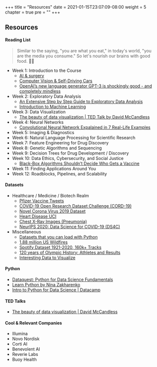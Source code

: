 +++
title = "Resources"
date = 2021-01-15T23:07:09-08:00
weight = 5
chapter = true
pre = "<b></b>"
+++

## Resources
#### Reading List

> Similar to the saying, "you are what you eat," in today's world, "you are the media you consume." So let's nourish our brains with good food. 🍴🧠

- Week 1: Introduction to the Course
  - [AI & surgery](https://towardsdatascience.com/artificial-intelligence-surgery-and-trust-7c3a4a0c0c40)
  - [Computer Vision & Self-Driving Cars](https://towardsdatascience.com/how-do-self-driving-cars-see-13054aee2503)
  - [OpenAI’s new language generator GPT-3 is shockingly good - and completely mindless](https://www.technologyreview.com/2020/07/20/1005454/openai-machine-learning-language-generator-gpt-3-nlp/)
- Week 2: Exploratory Data Analysis
  - [An Extensive Step by Step Guide to Exploratory Data Analysis](https://towardsdatascience.com/an-extensive-guide-to-exploratory-data-analysis-ddd99a03199e)
  - [Introduction to Machine Learning](https://www.digitalocean.com/community/tutorials/an-introduction-to-machine-learning)
- Week 3: Data Visualization
  - [The beauty of data visualization | TED Talk by David McCandless](https://youtu.be/5Zg-C8AAIGg)
- Week 4: Neural Networks
  - [Convolutional Neural Network Expalained in 7 Real-Life Examples](https://medium.com/swlh/convolutional-neural-network-expalained-in-7-real-life-examples-6015a64f9d2a)
- Week 5: Imaging & Diagnostics
- Week 6: Natural Language Processing for Scientific Research
- Week 7: Feature Engineering for Drug Discovery
- Week 8: Genetic Algorithms and Sequencing
- Week 9: Decision Trees for Drug Development / Discovery
- Week 10: Data Ethics, Cybersecurity, and Social Justice
  - [Black-Box Algorithms Shouldn’t Decide Who Gets a Vaccine](https://onezero.medium.com/black-box-algorithms-shouldnt-decide-who-gets-a-vaccine-492be4bbae3c)
- Week 11: Finding Applications Around You
- Week 12: Roadblocks, Pipelines, and Scalability
#### Datasets

- Healthcare / Medicine / Biotech Realm
  - [Pfizer Vaccine Tweets](https://www.kaggle.com/gpreda/pfizer-vaccine-tweets)
  - [COVID-19 Open Research Dataset Challenge (CORD-19)](https://www.kaggle.com/allen-institute-for-ai/CORD-19-research-challenge)
  - [Novel Corona Virus 2019 Dataset](https://www.kaggle.com/sudalairajkumar/novel-corona-virus-2019-dataset)
  - [Heart Disease UCI](https://www.kaggle.com/ronitf/heart-disease-uci)
  - [Chest X-Ray Images (Pneumonia)](https://www.kaggle.com/paultimothymooney/chest-xray-pneumonia)
  - [NeurIPS 2020: Data Science for COVID-19 (DS4C)](https://www.kaggle.com/kimjihoo/coronavirusdataset)
- Miscellaneous
  - [Datasets that you can load with Python](https://towardsdatascience.com/datasets-in-python-425475a20eb1)
  - [1.88 million US Wildfires](https://www.kaggle.com/rtatman/188-million-us-wildfires)
  - [Spotify Dataset 1921-2020, 160k+ Tracks](https://www.kaggle.com/yamaerenay/spotify-dataset-19212020-160k-tracks)
  - [120 years of Olympic History: Athletes and Results](https://www.kaggle.com/heesoo37/120-years-of-olympic-history-athletes-and-results)
  - [Interesting Data to Visualize](https://www.kaggle.com/alexisbcook/data-for-datavis)

#### Python

- [Dataquest: Python for Data Science Fundamentals](https://app.dataquest.io/course/python-for-data-science-fundamentals)
- [Learn Python by Nina Zakharenko](https://www.learnpython.dev/01-introduction/)
- [Intro to Python for Data Science | Datacamp](https://campus.datacamp.com/courses/intro-to-python-for-data-science/chapter-1-python-basics?ex=1)

#### TED Talks

- [The beauty of data visualization | David McCandless](https://www.youtube.com/watch?v=5Zg-C8AAIGg&t=11s)

#### Cool & Relevant Companies
- Illumina
- Novo Nordisk 
- Corti AI
- Benevolent AI
- Reverie Labs
- Buoy Health

